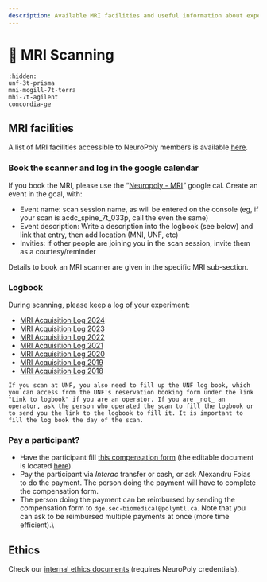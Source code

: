```yaml
---
description: Available MRI facilities and useful information about experiments.
---
```


# <span>🧲</span> MRI Scanning

```{toctree}
:hidden:
unf-3t-prisma
mni-mcgill-7t-terra
mhi-7t-agilent
concordia-ge
```

## MRI facilities

A list of MRI facilities accessible to NeuroPoly members is available [here](https://neuropoly.gitbook.io/workspace/facilities#mri-facilities).&#x20;

### Book the scanner and log in the google calendar

If you book the MRI, please use the “[Neuropoly - MRI](https://calendar.google.com/calendar/embed?src=k4moiei5d2lh84iokouk6lt84o%40group.calendar.google.com\&ctz=America%2FToronto)” google cal. 
Create an event in the gcal, with:
* Event name: scan session name, as will be entered on the console (eg, if your scan is acdc_spine_7t_033p, call the even the same)
* Event description: Write a description into the logbook (see below) and link that entry, then add location (MNI, UNF, etc)
* Invities: if other people are joining you in the scan session, invite them as a courtesy/reminder 

Details to book an MRI scanner are given in the specific MRI sub-section.&#x20;

### Logbook

During scanning, please keep a log of your experiment:
* [MRI Acquisition Log 2024](https://docs.google.com/document/d/1vZoTsJZFyg95nKFR7eAA9pQkCwS28A7sO_KPa4QSOOs/edit)
* [MRI Acquisition Log 2023](https://docs.google.com/document/d/1jOUILCogZZwQpzgjjQC90nJdM0O-FURYzM9iWJFCLu8/edit)
* [MRI Acquisition Log 2022](https://docs.google.com/document/d/1TdBOc2zbDAyLAB5ps7Ls6vB4iISlsonbDusjUKxeYUc/edit)
* [MRI Acquisition Log 2021](https://docs.google.com/document/d/1NXUi0mshi7qaN\_Ge3A0J4dU4HSWhsBFGWA10gcXPphg/edit)
* [MRI Acquisition Log 2020](https://docs.google.com/document/d/1YqSS7ZC2LcPiDEyRfaXpCNyvHEjOPbB5OpELdMt9S1M/edit)
* [MRI Acquisition Log 2019](https://docs.google.com/document/d/1g8H2KxZ5NNIPmhCu9VIDr34VgskPOHVJBfOqMX7BHR8/edit)
* [MRI Acquisition Log 2018](https://docs.google.com/document/d/1AgnNL4Kl51Cl8J2h5VJhzOpB3O1EUrWy8\_mgb7dbvVA/edit)

```{warning}
If you scan at UNF, you also need to fill up the UNF log book, which you can access from the UNF's reservation booking form under the link "Link to logbook" if you are an operator. If you are _not_ an operator, ask the person who operated the scan to fill the logbook or to send you the link to the logbook to fill it. It is important to fill the log book the day of the scan.
```

### Pay a participant?

* Have the participant fill [this compensation form](https://drive.google.com/file/d/1lJw3trkPCvQSfN9paHt5WmiatLp8jmCI/view?usp=sharing) (the editable document is located [here](https://drive.google.com/drive/folders/1b9O\_sCaBzGxk97TPMjdBlS7biZnwC7Dl)).
* Pay the participant via _Interac_ transfer or cash, or ask Alexandru Foias to do the payment. The person doing the payment will have to complete the compensation form.
* The person doing the payment can be reimbursed by sending the compensation form to `dge.sec-biomedical@polymtl.ca`. Note that you can ask to be reimbursed multiple payments at once (more time efficient).\


## ​Ethics

Check our [internal ethics documents](https://docs.google.com/document/d/16Gkday0rOIOy\_Mn8yOUtXQ9il\_fbOufaHTe\_Ek5pAB0/edit?usp=sharing) (requires NeuroPoly credentials).[\
](https://neuropoly.gitbook.io/neuropoly-lab/mri-coils/7t-agilent-icm)

